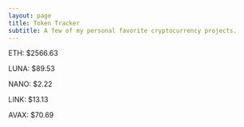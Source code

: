 ```yaml
---
layout: page
title: Token Tracker
subtitle: A few of my personal favorite cryptocurrency projects.
---
```


<!--BEGINCRYPTOINPUT-->
ETH: $2566.63

LUNA: $89.53

NANO: $2.22

LINK: $13.13

AVAX: $70.69

<!--ENDCRYPTOINPUT-->
